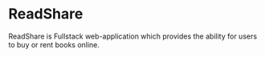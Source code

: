# ReadShare
ReadShare is Fullstack web-application which provides the ability for users to buy or rent books online. 
